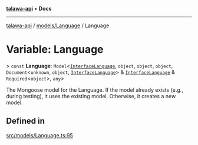 [**talawa-api**](../../../README.md) • **Docs**

***

[talawa-api](../../../modules.md) / [models/Language](../README.md) / Language

# Variable: Language

\> `const` **Language**: `Model`\<[`InterfaceLanguage`](../interfaces/InterfaceLanguage.md), `object`, `object`, `object`, `Document`\<`unknown`, `object`, [`InterfaceLanguage`](../interfaces/InterfaceLanguage.md)\> & [`InterfaceLanguage`](../interfaces/InterfaceLanguage.md) & `Required`\<`object`\>, `any`\>

The Mongoose model for the Language.
If the model already exists (e.g., during testing), it uses the existing model.
Otherwise, it creates a new model.

## Defined in

[src/models/Language.ts:95](https://github.com/PalisadoesFoundation/talawa-api/blob/67d017fd9312183a6b2bae1b160bc814f56ab5c2/src/models/Language.ts#L95)
